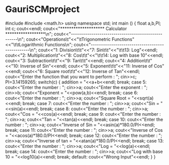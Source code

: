 # GauriSCMproject
#include <iostream> 
#include <math.h> 
using namespace std; 
int main () 
{ 
float a,b,PI; 
int c; 
cout<<endl; 
cout<<"******************** Calculator ******************\n"; 
cout<<"---------------------------------------------------\n"; 
cout<<"Operations\t"<<"\tTrigonometric Functions"<<"\t\tLogarithmic Functions\n"; 
cout<<"------------------------------------------------\n"; 
cout<<"1: Division\t\t"<<"7: Sin\t\t"<<"\t\t13: Log"<<endl; 
cout<<"2: Multiplication\t"<<"8: Cos\t\t"<<"\t\t14: Log with base 10"<<endl; 
cout<<"3: Subtraction\t\t"<<"9: Tan\t\t"<<endl; 
cout<<"4: Addition\t\t"<<"10: Inverse of Sin"<<endl; 
cout<<"5: Exponent\t\t"<<"11: Inverse of Cos"<<endl; 
cout<<"6: Square root\t\t"<<"12: Inverse of Tan"<<endl; 
cout<<"Enter the function that you want to perform : "; 
cin>>c; 
PI=3.14159265; 
switch(c) 
{ 
addition = "<<a+b<<endl; 
break; 
case 5: 
cout<<"Enter the number : "; 
cin>>a; 
cout<<"Enter the exponent : "; 
cin>>b; 
cout<<"Exponent = "<<pow(a,b)<<endl; 
break; 
case 6: 
cout<<"Enter the number : "; 
cin>>a; 
cout<<"Square Root = "<<sqrt(a)<<endl; 
break; 
case 7: 
cout<<"Enter the number : "; 
cin>>a; 
cout<<"Sin = "<<sin(a)<<endl; 
break; 
case 8: 
cout<<"Enter the number : "; 
cin>>a; 
cout<<"Cos = "<<cos(a)<<endl; 
break; 
case 9: 
cout<<"Enter the number : "; 
cin>>a; 
cout<<"Tan = "<<tan(a)<<endl; 
break; 
case 10: 
cout<<"Enter the number : "; 
cin>>a; 
cout<<"Inverse of Sin = "<<asin(a)*180.0/PI<<endl; 
break; 
case 11: 
cout<<"Enter the number : "; 
cin>>a; 
cout<<"Inverse of Cos = "<<acos(a)*180.0/PI<<endl; 
break; 
case 12: 
cout<<"Enter the number : "; 
cin>>a; 
cout<<"Inverse of tan = "<<atan(a)*180.0/PI<<endl; 
break; 
case 13: 
cout<<"Enter the number : "; 
cin>>a; 
cout<<"Log = "<<log(a)<<endl; 
break; 
case 14: 
cout<<"Enter the number : "; 
cin>>a; 
cout<<"Log with base 10 = "<<log10(a)<<endl; 
break; 
default: 
cout<<"Wrong Input"<<endl; 
} 
}
